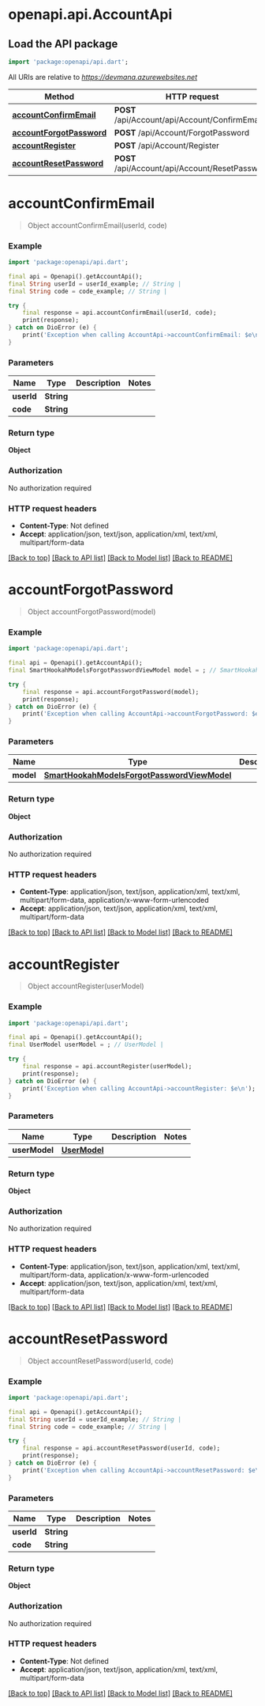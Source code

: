 # openapi.api.AccountApi

## Load the API package
```dart
import 'package:openapi/api.dart';
```

All URIs are relative to *https://devmana.azurewebsites.net*

Method | HTTP request | Description
------------- | ------------- | -------------
[**accountConfirmEmail**](AccountApi.md#accountconfirmemail) | **POST** /api/Account/api/Account/ConfirmEmail | 
[**accountForgotPassword**](AccountApi.md#accountforgotpassword) | **POST** /api/Account/ForgotPassword | 
[**accountRegister**](AccountApi.md#accountregister) | **POST** /api/Account/Register | 
[**accountResetPassword**](AccountApi.md#accountresetpassword) | **POST** /api/Account/api/Account/ResetPassword | 


# **accountConfirmEmail**
> Object accountConfirmEmail(userId, code)



### Example
```dart
import 'package:openapi/api.dart';

final api = Openapi().getAccountApi();
final String userId = userId_example; // String | 
final String code = code_example; // String | 

try {
    final response = api.accountConfirmEmail(userId, code);
    print(response);
} catch on DioError (e) {
    print('Exception when calling AccountApi->accountConfirmEmail: $e\n');
}
```

### Parameters

Name | Type | Description  | Notes
------------- | ------------- | ------------- | -------------
 **userId** | **String**|  | 
 **code** | **String**|  | 

### Return type

**Object**

### Authorization

No authorization required

### HTTP request headers

 - **Content-Type**: Not defined
 - **Accept**: application/json, text/json, application/xml, text/xml, multipart/form-data

[[Back to top]](#) [[Back to API list]](../README.md#documentation-for-api-endpoints) [[Back to Model list]](../README.md#documentation-for-models) [[Back to README]](../README.md)

# **accountForgotPassword**
> Object accountForgotPassword(model)



### Example
```dart
import 'package:openapi/api.dart';

final api = Openapi().getAccountApi();
final SmartHookahModelsForgotPasswordViewModel model = ; // SmartHookahModelsForgotPasswordViewModel | 

try {
    final response = api.accountForgotPassword(model);
    print(response);
} catch on DioError (e) {
    print('Exception when calling AccountApi->accountForgotPassword: $e\n');
}
```

### Parameters

Name | Type | Description  | Notes
------------- | ------------- | ------------- | -------------
 **model** | [**SmartHookahModelsForgotPasswordViewModel**](SmartHookahModelsForgotPasswordViewModel.md)|  | 

### Return type

**Object**

### Authorization

No authorization required

### HTTP request headers

 - **Content-Type**: application/json, text/json, application/xml, text/xml, multipart/form-data, application/x-www-form-urlencoded
 - **Accept**: application/json, text/json, application/xml, text/xml, multipart/form-data

[[Back to top]](#) [[Back to API list]](../README.md#documentation-for-api-endpoints) [[Back to Model list]](../README.md#documentation-for-models) [[Back to README]](../README.md)

# **accountRegister**
> Object accountRegister(userModel)



### Example
```dart
import 'package:openapi/api.dart';

final api = Openapi().getAccountApi();
final UserModel userModel = ; // UserModel | 

try {
    final response = api.accountRegister(userModel);
    print(response);
} catch on DioError (e) {
    print('Exception when calling AccountApi->accountRegister: $e\n');
}
```

### Parameters

Name | Type | Description  | Notes
------------- | ------------- | ------------- | -------------
 **userModel** | [**UserModel**](UserModel.md)|  | 

### Return type

**Object**

### Authorization

No authorization required

### HTTP request headers

 - **Content-Type**: application/json, text/json, application/xml, text/xml, multipart/form-data, application/x-www-form-urlencoded
 - **Accept**: application/json, text/json, application/xml, text/xml, multipart/form-data

[[Back to top]](#) [[Back to API list]](../README.md#documentation-for-api-endpoints) [[Back to Model list]](../README.md#documentation-for-models) [[Back to README]](../README.md)

# **accountResetPassword**
> Object accountResetPassword(userId, code)



### Example
```dart
import 'package:openapi/api.dart';

final api = Openapi().getAccountApi();
final String userId = userId_example; // String | 
final String code = code_example; // String | 

try {
    final response = api.accountResetPassword(userId, code);
    print(response);
} catch on DioError (e) {
    print('Exception when calling AccountApi->accountResetPassword: $e\n');
}
```

### Parameters

Name | Type | Description  | Notes
------------- | ------------- | ------------- | -------------
 **userId** | **String**|  | 
 **code** | **String**|  | 

### Return type

**Object**

### Authorization

No authorization required

### HTTP request headers

 - **Content-Type**: Not defined
 - **Accept**: application/json, text/json, application/xml, text/xml, multipart/form-data

[[Back to top]](#) [[Back to API list]](../README.md#documentation-for-api-endpoints) [[Back to Model list]](../README.md#documentation-for-models) [[Back to README]](../README.md)

